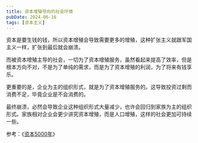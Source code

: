 ```yaml
---
title: 资本增殖导向的社会环境
pubDate: 2024-06-16
tags: [资本主义]
---
```


资本是要生钱的钱，所以资本增殖会导致需要更多的增殖，这种扩张主义就跟军国主义一样，扩张到最后就会崩溃。

而被资本增殖主导的社会，一切为了资本增殖服务，虽然看起来提高了效率，但是根本方向不对，不是为了单纯的需求，而是为了资本增殖的利润，为了将来有钱享乐。

更重要的是，企业为主的组织形式，就是为了资本增殖服务的。这导致投资过剩而消费不足，毕竟企业是不会消费的。

最终崩溃，必然会导致企业这种组织形式大量减少，也许会回归到家族为主的组织形式。家族相对企业会更少讲究资本增殖，而是人口增殖，这样的社会更加可持续一些。

参考：《[资本5000年]》

[资本5000年]: https://book.douban.com/subject/35324198/
